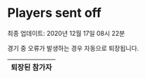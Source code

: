 # Players sent off
최종 업데이트: 2020년 12월 17일 08시 22분


경기 중 오류가 발생하는 경우 자동으로 퇴장됩니다.


| 퇴장된 참가자 |
|:---:|